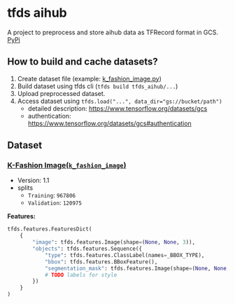 # tfds aihub

A project to preprocess and store aihub data as TFRecord format in GCS. [PyPi](https://pypi.org/project/tfds-aihub/0.1.0/)

## How to build and cache datasets?

1. Create dataset file (example: [k_fashion_image.py](./tfds_aihub/k_fashion_image/k_fashion_image.py))
2. Build dataset using tfds cli (`tfds build tfds_aihub/...`)
3. Upload preprocessed dataset.
4. Access dataset using `tfds.load("...", data_dir="gs://bucket/path")`
   - detailed description: <https://www.tensorflow.org/datasets/gcs>
   - authentication: <https://www.tensorflow.org/datasets/gcs#authentication>

## Dataset

### [K-Fashion Image(`k_fashion_image`)](https://aihub.or.kr/aidata/7988/download)

- Version: 1.1
- splits
  - `Training`: `967806`
  - `Validation`: `120975`

**Features:**

```python
tfds.features.FeaturesDict(
    {
        "image": tfds.features.Image(shape=(None, None, 3)),
        "objects": tfds.features.Sequence({
            "type": tfds.features.ClassLabel(names=_BBOX_TYPE),
            "bbox": tfds.features.BBoxFeature(),
            "segmentation_mask": tfds.features.Image(shape=(None, None, 1)),
            # TODO labels for style
        })
    }
)
```
